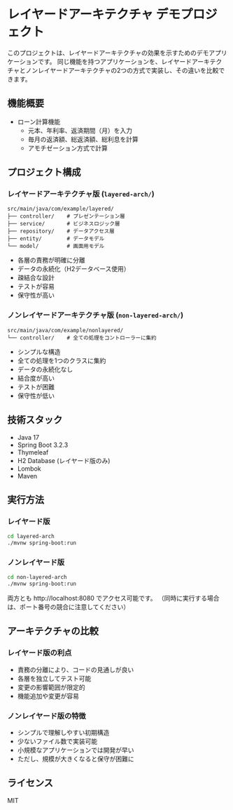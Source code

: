 # レイヤードアーキテクチャ デモプロジェクト

このプロジェクトは、レイヤードアーキテクチャの効果を示すためのデモアプリケーションです。
同じ機能を持つアプリケーションを、レイヤードアーキテクチャとノンレイヤードアーキテクチャの2つの方式で実装し、その違いを比較できます。

## 機能概要

- ローン計算機能
  - 元本、年利率、返済期間（月）を入力
  - 毎月の返済額、総返済額、総利息を計算
  - アモチゼーション方式で計算

## プロジェクト構成

### レイヤードアーキテクチャ版 (`layered-arch/`)

```
src/main/java/com/example/layered/
├── controller/    # プレゼンテーション層
├── service/       # ビジネスロジック層
├── repository/    # データアクセス層
├── entity/        # データモデル
└── model/         # 画面用モデル
```

- 各層の責務が明確に分離
- データの永続化（H2データベース使用）
- 疎結合な設計
- テストが容易
- 保守性が高い

### ノンレイヤードアーキテクチャ版 (`non-layered-arch/`)

```
src/main/java/com/example/nonlayered/
└── controller/    # 全ての処理をコントローラーに集約
```

- シンプルな構造
- 全ての処理を1つのクラスに集約
- データの永続化なし
- 結合度が高い
- テストが困難
- 保守性が低い

## 技術スタック

- Java 17
- Spring Boot 3.2.3
- Thymeleaf
- H2 Database (レイヤード版のみ)
- Lombok
- Maven

## 実行方法

### レイヤード版

```bash
cd layered-arch
./mvnw spring-boot:run
```

### ノンレイヤード版

```bash
cd non-layered-arch
./mvnw spring-boot:run
```

両方とも http://localhost:8080 でアクセス可能です。
（同時に実行する場合は、ポート番号の競合に注意してください）

## アーキテクチャの比較

### レイヤード版の利点
- 責務の分離により、コードの見通しが良い
- 各層を独立してテスト可能
- 変更の影響範囲が限定的
- 機能追加や変更が容易

### ノンレイヤード版の特徴
- シンプルで理解しやすい初期構造
- 少ないファイル数で実装可能
- 小規模なアプリケーションでは開発が早い
- ただし、規模が大きくなると保守が困難に

## ライセンス

MIT 
